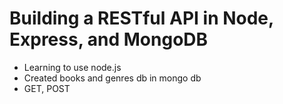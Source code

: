 # Building a RESTful API in Node, Express, and MongoDB

- Learning to use node.js
- Created books and genres db in mongo db
- GET, POST
